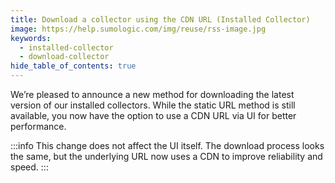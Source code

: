 ```yaml
---
title: Download a collector using the CDN URL (Installed Collector)
image: https://help.sumologic.com/img/reuse/rss-image.jpg
keywords:
  - installed-collector
  - download-collector
hide_table_of_contents: true    
---
```


We’re pleased to announce a new method for downloading the latest version of our installed collectors. While the static URL method is still available, you now have the option to use a CDN URL via UI for better performance.

:::info
This change does not affect the UI itself. The download process looks the same, but the underlying URL now uses a CDN to improve reliability and speed. 
:::

